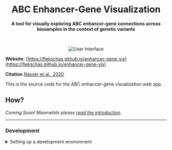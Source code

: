 <h1 align="center">
  ABC Enhancer-Gene Visualization
</h1>

<div align="center">
  
  **A tool for visually exploring ABC enhancer-gene connections across biosamples in the context of genetic variants**
  
</div>

<br/>

<div id="teaser" align="center">
  
  ![User Interface](https://user-images.githubusercontent.com/932103/108857083-b40b3e00-75b8-11eb-88aa-0ff00c4bb8bc.png)
  
</div>

**Website:** [https://flekschas.github.io/enhancer-gene-vis](https://flekschas.github.io/enhancer-gene-vis)

**Citation** [Nasser et al., 2020](https://www.biorxiv.org/content/10.1101/2020.09.01.278093v1)

This is the source code for the ABC enhancer-gene visualization web app.

## How?

_Coming Soon! Meanwhile please [read the introduction](https://flekschas.github.io/enhancer-gene-vis/?dai=true&dal=indicator&darn=true&e=chr10.81229112&egce=number&egi=true&egp=false&eri=solid&f=rs1250566&g=&s=chr10.80948032&vs=pValue&vt=VF5-RDXWTxidGMJU7FeaxA&w=intro)._

---

### Development

<details><summary>Setting up a development environment</summary>
<p>

#### Installation

```bash
$ git clone https://github.com/flekschas/enhancer-gene-vis && enhancer-gene-vis
$ npm install
```

#### Commands

**Developmental server**: `npm start`
**Production build**: `npm run build`
**Demo build**: `npm run build-demo`

</p>
